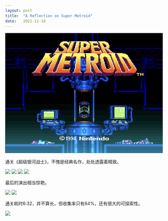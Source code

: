 ```yaml
---
layout: post
title:  "A Reflection on Super Metroid"
date:   2021-11-18
---
```

![](/assets/img/20211118-1.jpeg)

通关《超级银河战士》，不愧是经典名作，处处透露着精致。

<img src="https://i.imgur.com/sK67Jwk.jpeg" width="49%" />
<img src="https://i.imgur.com/oOhxtag.jpeg" width="49%" />
<img src="https://i.imgur.com/G7ISsrs.jpeg" width="49%" />
<img src="https://i.imgur.com/5cH3ikR.jpeg" width="49%" />

最后的演出相当惊艳。

<img src="https://i.imgur.com/JFYizBM.jpeg" width="49%" />
<img src="https://i.imgur.com/Dsewc7F.jpeg" width="49%" />

通关耗时6:32，并不算长，但收集率只有64%，还有很大的可探索性。

![](https://i.imgur.com/T03pYxO.jpeg)
